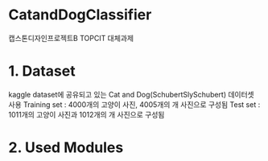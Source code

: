 # CatandDogClassifier
캡스톤디자인프로젝트B TOPCIT 대체과제

# 1. Dataset
 kaggle dataset에 공유되고 있는 Cat and Dog(SchubertSlySchubert) 데이터셋 사용
 Training set : 4000개의 고양이 사진, 4005개의 개 사진으로 구성됨
 Test set : 1011개의 고양이 사진과 1012개의 개 사진으로 구성됨
 
# 2. Used Modules
